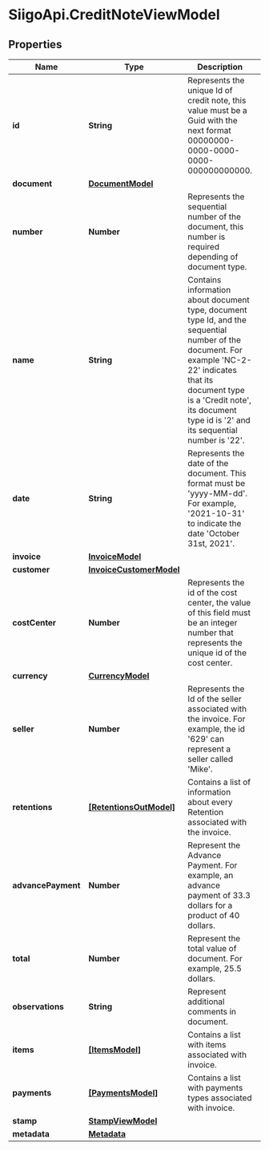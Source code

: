 # SiigoApi.CreditNoteViewModel

## Properties

Name | Type | Description | Notes
------------ | ------------- | ------------- | -------------
**id** | **String** | Represents the unique Id of credit note, this value must be a Guid  with the next format 00000000-0000-0000-0000-000000000000. | [optional] 
**document** | [**DocumentModel**](DocumentModel.md) |  | [optional] 
**number** | **Number** | Represents the sequential number of the document,   this number is required depending of document type. | [optional] 
**name** | **String** | Contains information about document type,   document type Id, and the sequential number of the document.  For example &#39;NC-2-22&#39; indicates that its document type is a &#39;Credit note&#39;,  its document type id is &#39;2&#39; and its sequential number is &#39;22&#39;. | [optional] 
**date** | **String** | Represents the date of the document. This format must be &#39;yyyy-MM-dd&#39;.  For example, &#39;2021-10-31&#39; to indicate the date &#39;October 31st, 2021&#39;. | [optional] 
**invoice** | [**InvoiceModel**](InvoiceModel.md) |  | [optional] 
**customer** | [**InvoiceCustomerModel**](InvoiceCustomerModel.md) |  | [optional] 
**costCenter** | **Number** | Represents the id of the cost center, the value of this field must be an integer  number that represents the unique id of the cost center. | [optional] 
**currency** | [**CurrencyModel**](CurrencyModel.md) |  | [optional] 
**seller** | **Number** | Represents the Id of the seller associated with the invoice.   For example, the id &#39;629&#39; can represent a seller called &#39;Mike&#39;. | [optional] 
**retentions** | [**[RetentionsOutModel]**](RetentionsOutModel.md) | Contains a list of information about every Retention associated with the invoice. | [optional] 
**advancePayment** | **Number** | Represent the Advance Payment. For example, an advance payment of 33.3 dollars  for a product of 40 dollars. | [optional] 
**total** | **Number** | Represent the total value of document. For example, 25.5 dollars. | [optional] 
**observations** | **String** | Represent additional comments in document. | [optional] 
**items** | [**[ItemsModel]**](ItemsModel.md) | Contains a list with items associated with invoice. | [optional] 
**payments** | [**[PaymentsModel]**](PaymentsModel.md) | Contains a list with payments types associated with invoice. | [optional] 
**stamp** | [**StampViewModel**](StampViewModel.md) |  | [optional] 
**metadata** | [**Metadata**](Metadata.md) |  | [optional] 


